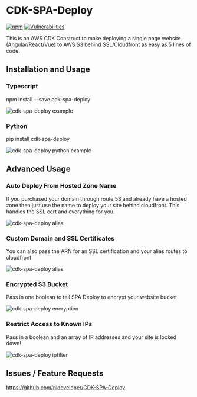 # CDK-SPA-Deploy

[![npm](https://img.shields.io/npm/dt/cdk-spa-deploy)](https://www.npmjs.com/package/cdk-spa-deploy)
[![Vulnerabilities](https://img.shields.io/snyk/vulnerabilities/npm/cdk-spa-deploy)](https://www.npmjs.com/package/cdk-spa-deploy)

This is an AWS CDK Construct to make deploying a single page website (Angular/React/Vue) to AWS S3 behind SSL/Cloudfront as easy as 5 lines of code.

## Installation and Usage

### Typescript

npm install --save cdk-spa-deploy

![cdk-spa-deploy example](https://raw.githubusercontent.com/nideveloper/cdk-spa-deploy/master/img/spadeploy.png)

### Python

pip install cdk-spa-deploy

![cdk-spa-deploy python example](https://raw.githubusercontent.com/nideveloper/cdk-spa-deploy/master/img/python.png)

## Advanced Usage

### Auto Deploy From Hosted Zone Name

If you purchased your domain through route 53 and already have a hosted zone then just use the name to deploy your site behind cloudfront. This handles the SSL cert and everything for you.

![cdk-spa-deploy alias](https://raw.githubusercontent.com/nideveloper/cdk-spa-deploy/master/img/fromHostedZone.PNG)

### Custom Domain and SSL Certificates

You can also pass the ARN for an SSL certification and your alias routes to cloudfront

![cdk-spa-deploy alias](https://raw.githubusercontent.com/nideveloper/cdk-spa-deploy/master/img/cdkdeploy-alias.png)

### Encrypted S3 Bucket

Pass in one boolean to tell SPA Deploy to encrypt your website bucket

![cdk-spa-deploy encryption](https://raw.githubusercontent.com/nideveloper/cdk-spa-deploy/master/img/encryption.PNG)

### Restrict Access to Known IPs

Pass in a boolean and an array of IP addresses and your site is locked down!

![cdk-spa-deploy ipfilter](https://raw.githubusercontent.com/nideveloper/cdk-spa-deploy/master/img/ipfilter.png)

## Issues / Feature Requests

https://github.com/nideveloper/CDK-SPA-Deploy
